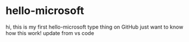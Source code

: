# hello-microsoft
hi, this is my first hello-microsoft type thing on GitHub
just want to know how this work!
update from vs code